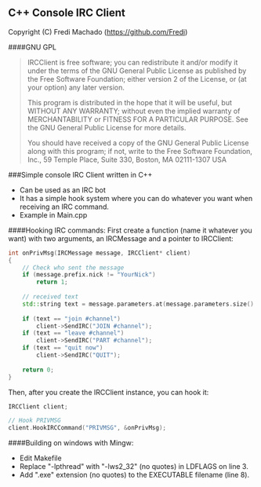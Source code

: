 ## C++ Console IRC Client
Copyright (C) Fredi Machado (https://github.com/Fredi)

####GNU GPL
> IRCClient is free software; you can redistribute it and/or modify
> it under the terms of the GNU General Public License as published by
> the Free Software Foundation; either version 2 of the License, or
> (at your option) any later version.
>
> This program is distributed in the hope that it will be useful,
> but WITHOUT ANY WARRANTY; without even the implied warranty of
> MERCHANTABILITY or FITNESS FOR A PARTICULAR PURPOSE.  See the
> GNU General Public License for more details.
>
> You should have received a copy of the GNU General Public License
> along with this program; if not, write to the Free Software
> Foundation, Inc., 59 Temple Place, Suite 330, Boston, MA  02111-1307  USA

###Simple console IRC Client written in C++
- Can be used as an IRC bot
- It has a simple hook system where you can do whatever you want  when
  receiving an IRC command.
- Example in Main.cpp

####Hooking IRC commands:
First create a function (name it whatever you want) with two arguments, an IRCMessage and a pointer to IRCClient:

```cpp
int onPrivMsg(IRCMessage message, IRCClient* client)
{
    // Check who sent the message
    if (message.prefix.nick != "YourNick")
        return 1;
    
    // received text
    std::string text = message.parameters.at(message.parameters.size() - 1);
    
    if (text == "join #channel")
        client->SendIRC("JOIN #channel");
    if (text == "leave #channel")
        client->SendIRC("PART #channel");
    if (text == "quit now")
        client->SendIRC("QUIT");
    
    return 0;
}
```

Then, after you create the IRCClient instance, you can hook it:

```cpp
IRCClient client;

// Hook PRIVMSG
client.HookIRCCommand("PRIVMSG", &onPrivMsg);
```


####Building on windows with Mingw:

- Edit Makefile
- Replace "-lpthread" with "-lws2_32" (no quotes) in LDFLAGS on line 3.
- Add ".exe" extension (no quotes) to the EXECUTABLE filename (line 8).
